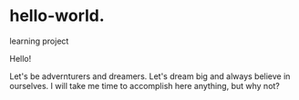 # hello-world.
learning project

Hello!

Let's be advernturers and dreamers. Let's dream big and always believe in ourselves. 
I will take me time to accomplish here anything, but why not?
